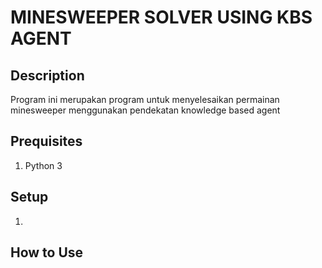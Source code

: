# MINESWEEPER SOLVER USING KBS AGENT 

## Description

Program ini merupakan program untuk menyelesaikan permainan minesweeper menggunakan pendekatan knowledge based agent

## Prequisites

1. Python 3

## Setup

1. <insert if pip install is needed>

## How to Use

<insert how to use>

